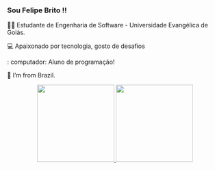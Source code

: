 ### Sou Felipe Brito !!

👨‍🎓 Estudante de Engenharia de Software - Universidade Evangélica de Goiás.

💻 Apaixonado por tecnologia, gosto de desafios

: computador: Aluno de programação!

:house_with_garden: I’m from Brazil.

<div align="center">
  <a href="https://github.com/devfelipebrito">
  <img height="180em" src="https://github-readme-stats.vercel.app/api?username=devfelipebrito&show_icons=true&theme=dark&include_all_commits=true&count_private=true"/>
  <img height="180em" src="https://github-readme-stats.vercel.app/api/top-langs/?username=devfelipebrito&layout=compact&langs_count=7&theme=dark"/>
</div>
  
  ##
